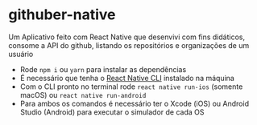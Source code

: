 # githuber-native

Um Aplicativo feito com React Native que desenvivi com fins didáticos, consome a API do github, listando os repositórios e organizações de um usuário

- Rode `npm i` ou `yarn` para instalar as dependências
- É necessário que tenha o [React Native CLI](https://facebook.github.io/react-native/docs/getting-started.html#installing-dependencies-2) instalado na máquina
- Com o CLI pronto no terminal rode `react native run-ios` (somente macOS) ou `react native run-android`
- Para ambos os comandos é necessário ter o Xcode (iOS) ou Android Studio (Android) para executar o simulador de cada OS
